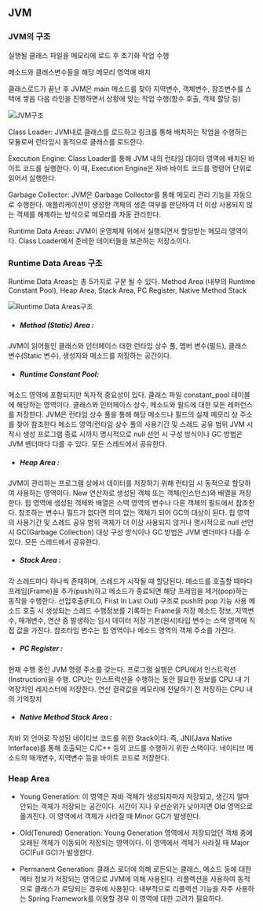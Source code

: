 ## JVM

### JVM의 구조

실행될 클래스 파일을 메모리에 로드 후 초기화 작업 수행

메소드와 클래스변수들을 해당 메모리 영역애 배치

클래스로드가 끝난 후 JVM은 main 메소드를 찾아 지역변수, 객체변수, 참조변수를 스택에 쌓음
다음 라인을 진행하면서 상황에 맞는 작업 수행(함수 호출, 객체 할당 등)

![JVM구조](https://t1.daumcdn.net/cfile/tistory/2540294C5654207F26)

Class Loader: JVM내로 클래스를 로드하고 링크를 통해 배치하는 작업을 수행하는 모듈로써 런타임시 동적으로 클래스를 로드한다.

Execution Engine: Class Loader를 통해 JVM 내의 런타임 데이터 영역에 배치된 바이트 코드를 실행한다. 이 때, 
Execution Engine은 자바 바이트 코드를 명령어 단위로 읽어서 실행한다.

Garbage Collector: JVM은 Garbage Collector를 통해 메모리 관리 기능을 자동으로 수행한다. 애플리케이션이 생성한 객체의 생존 여부를 판단하여 더 이상 사용되지 않는 객체를 해제하는 방식으로 메모리를 자동 관리한다.

Runtime Data Areas: JVM이 운영체제 위에서 실행되면서 할당받는 메모리 영역이다. Class Loader에서 준비한 데이터들을 보관하는 저장소이다.


### Runtime Data Areas 구조

Runtime Data Areas는 총 5가지로 구분 될 수 있다. Method Area (내부의 Runtime Constant Pool), Heap Area, Stack Area, PC Register, Native Method Stack 

![Runtime Data Areas구조](https://t1.daumcdn.net/cfile/tistory/216AE04C5654207F0A)

* ##### Method (Static) Area :
 JVM이 읽어들인 클래스와 인터페이스 대한 런타임 상수 풀, 멤버 변수(필드), 클래스 변수(Static 변수), 생성자와 메소드를 저장하는 공간이다.

* ##### Runtime Constant Pool:
 메소드 영역에 포함되지만 독자적 중요성이 있다.
클래스 파일 constant_pool 테이블에 해당하는 영역이다.
클래스와 인터페이스 상수, 메소드와 필드에 대한 모든 레퍼런스를 저장한다.
JVM은 런타임 상수 풀을 통해 해당 메소드나 필드의 실제 메모리 상 주소를 찾아 참조한다
메소드 영역/런타임 상수 풀의 사용기간 및 스레드 공유 범위
JVM 시작시 생성
프로그램 종료 시까지
명시적으로 null 선언 시
구성 방식이나 GC 방법은 JVM 벤더마다 다를 수 있다.
모든 스레드에서 공유한다.

* ##### Heap Area : 
 JVM이 관리하는 프로그램 상에서 데이터를 저장하기 위해 런타임 시 동적으로 할당하여 사용하는 영역이다.
New 연산자로 생성된 객체 또는 객체(인스턴스)와 배열을 저장한다.
힙 영역에 생성된 객체와 배열은 스택 영역의 변수나 다른 객체의 필드에서 참조한다.
참조하는 변수나 필드가 없다면 의미 없는 객체가 되어 GC의 대상이 된다.
힙 영역의 사용기간 및 스레드 공유 범위
객체가 더 이상 사용되지 않거나 명시적으로 null 선언 시
GC(Garbage Collection) 대상
구성 방식이나 GC 방법은 JVM 벤더마다 다를 수 있다.
모든 스레드에서 공유한다.

* ##### Stack Area : 
 각 스레드마다 하나씩 존재하며, 스레드가 시작될 때 할당된다.
메소드를 호출할 때마다 프레임(Frame)을 추가(push)하고 메소드가 종료되면 해당 프레임을 제거(pop)하는 동작을 수행한다.
선입후출(FILO, First In Last Out) 구조로 push와 pop 기능 사용
메소드 호출 시 생성되는 스레드 수행정보를 기록하는 Frame을 저장
메소드 정보, 지역변수, 매개변수, 연산 중 발생하는 임시 데이터 저장
기본(원시)타입 변수는 스택 영역에 직접 값을 가진다.
참조타임 변수는 힙 영역이나 메소드 영역의 객체 주소를 가진다.

* #####  PC Register : 
 현재 수행 중인 JVM 명령 주소를 갖는다.
프로그램 실행은 CPU에서 인스트럭션(Instruction)을 수행.
CPU는 인스트럭션을 수행하는 동안 필요한 정보를 CPU 내 기억장치인 레지스터에 저장한다.
연산 결곽값을 메모리에 전달하기 전 저장하는 CPU 내의 기억장치

* ##### Native Method Stack Area : 
 자바 외 언어로 작성된 네이티브 코드를 위한 Stack이다.
즉, JNI(Java Native Interface)를 통해 호출되는 C/C++ 등의 코드를 수행하기 위한 스택이다.
네이티브 메소드의 매개변수, 지역변수 등을 바이트 코드로 저장한다.



### Heap Area

* Young Generation: 
 이 영역은 자바 객체가 생성되자마자 저장되고, 생긴지 얼마 안되는 객체가 저장되는 공간이다. 시간이 지나 우선순위가 낮아지면 Old 영역으로 옮겨진다. 이 영역에서 객체가 사라질 때 Minor GC가 발생한다.

* Old(Tenured) Generation: 
 Young Generation 영역에서 저장되었던 객체 중에 오래된 객체가 이동되어 저장되는 영역이다. 이 영역에서 객체가 사라질 때 Major GC(Full GC)가 발생한다.
 
* Permanent Generation: 
 클래스 로더에 의해 로든되는 클래스, 메소드 등에 대한 메타 정보가 저장되는 영역으로 JVM에 의해 사용된다. 리플렉션을 사용하여 동적으로 클래스가 로딩되는 경우에 사용된다. 내부적으로 리플렉션 기능을 자주 사용하는 Spring Framework를 이용할 경우 이 영역에 대한 고려가 필요하다.
